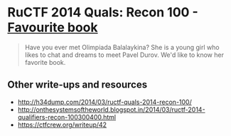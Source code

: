 # RuCTF 2014 Quals: Recon 100 - [Favourite book](https://github.com/HackerDom/ructf-2014-quals/tree/master/tasks/favourite_book)

> Have you ever met Olimpiada Balalaykina?
> She is a young girl who likes to chat and dreams to meet Pavel Durov.
> We'd like to know her favorite book.

## Other write-ups and resources

* <http://h34dump.com/2014/03/ructf-quals-2014-recon-100/>
* <http://onthesystemsoftheworld.blogspot.in/2014/03/ructf-2014-qualifiers-recon-100300400.html>
* <https://ctfcrew.org/writeup/42>
